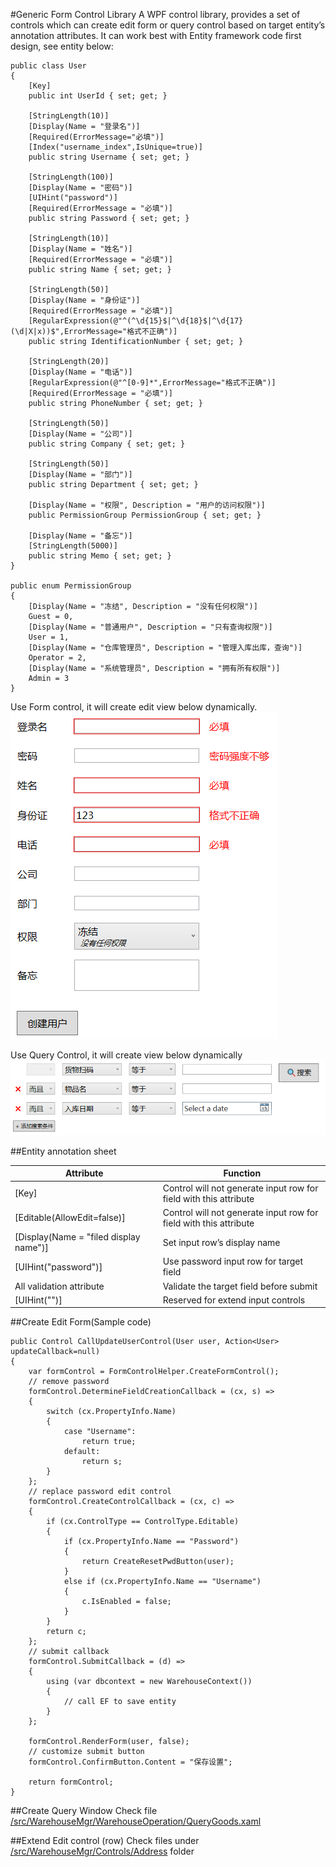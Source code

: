 ﻿#Generic Form Control Library
A WPF control library, provides a set of controls which can create edit form or query control based on target entity’s annotation attributes. It can work best with Entity framework code first design, see entity below:
	
	public class User
	{
		[Key]
		public int UserId { set; get; }

		[StringLength(10)]
		[Display(Name = "登录名")]
		[Required(ErrorMessage="必填")]
		[Index("username_index",IsUnique=true)]
		public string Username { set; get; }

		[StringLength(100)]
		[Display(Name = "密码")]
		[UIHint("password")]
		[Required(ErrorMessage = "必填")]
		public string Password { set; get; }

		[StringLength(10)]
		[Display(Name = "姓名")]
		[Required(ErrorMessage = "必填")]
		public string Name { set; get; }

		[StringLength(50)]
		[Display(Name = "身份证")]
		[Required(ErrorMessage = "必填")]
		[RegularExpression(@"^(^\d{15}$|^\d{18}$|^\d{17}(\d|X|x))$",ErrorMessage="格式不正确")]
		public string IdentificationNumber { set; get; }

		[StringLength(20)]
		[Display(Name = "电话")]
		[RegularExpression(@"^[0-9]*",ErrorMessage="格式不正确")]
		[Required(ErrorMessage = "必填")]
		public string PhoneNumber { set; get; }

		[StringLength(50)]
		[Display(Name = "公司")]
		public string Company { set; get; }

		[StringLength(50)]
		[Display(Name = "部门")]
		public string Department { set; get; }

		[Display(Name = "权限", Description = "用户的访问权限")]
		public PermissionGroup PermissionGroup { set; get; }

		[Display(Name = "备忘")]
		[StringLength(5000)]
		public string Memo { set; get; }
	}

	public enum PermissionGroup
	{
		[Display(Name = "冻结", Description = "没有任何权限")]
		Guest = 0,
		[Display(Name = "普通用户", Description = "只有查询权限")]
		User = 1,
		[Display(Name = "仓库管理员", Description = "管理入库出库，查询")]
		Operator = 2,
		[Display(Name = "系统管理员", Description = "拥有所有权限")]
		Admin = 3
	}

Use Form control, it will create edit view below dynamically.
![Entity Form view](/docimages/form.png) 

Use Query Control, it will create view below dynamically
![Entity search view](/docimages/query.png) 

##Entity annotation sheet

|Attribute	|Function	|
|-----------|-----------|
|[Key]|Control will not generate input row for field with this attribute|
|[Editable(AllowEdit=false)]|Control will not generate input row for field with this attribute|
|[Display(Name = "filed display name")]|Set input row’s display name|
|[UIHint("password")]|Use password input row for target field|
|All validation attribute|Validate the target field before submit|
|[UIHint("<control name>")]|Reserved for extend input controls|

##Create Edit Form(Sample code)

	public Control CallUpdateUserControl(User user, Action<User> updateCallback=null)
	{
		var formControl = FormControlHelper.CreateFormControl();
		// remove password
		formControl.DetermineFieldCreationCallback = (cx, s) =>
		{
			switch (cx.PropertyInfo.Name)
			{
				case "Username":
					return true;
				default:
					return s;
			}
		};
		// replace password edit control
		formControl.CreateControlCallback = (cx, c) =>
		{
			if (cx.ControlType == ControlType.Editable)
			{
				if (cx.PropertyInfo.Name == "Password")
				{
					return CreateResetPwdButton(user);
				}
				else if (cx.PropertyInfo.Name == "Username")
				{
					c.IsEnabled = false;
				}
			}
			return c;
		};
		// submit callback
		formControl.SubmitCallback = (d) =>
		{
			using (var dbcontext = new WarehouseContext())
			{
				// call EF to save entity
			}
		};

		formControl.RenderForm(user, false);
		// customize submit button
		formControl.ConfirmButton.Content = "保存设置";

		return formControl;
	}

##Create Query Window
Check file [/src/WarehouseMgr/WarehouseOperation/QueryGoods.xaml](/src/WarehouseMgr/WarehouseOperation/QueryGoods.xaml)

##Extend Edit control (row)
Check files under [/src/WarehouseMgr/Controls/Address](/src/WarehouseMgr/Controls/Address) folder

